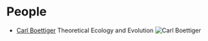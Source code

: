 # People

* [Carl Boettiger](http://carlboettiger.info) Theoretical Ecology and Evolution
![Carl Boettiger](http://en.gravatar.com/userimage/12904315/7edea703b826fbbe07f2ae4d95b8416b.jpg)


